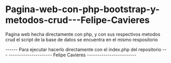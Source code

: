 # Pagina-web-con-php-bootstrap-y-metodos-crud---Felipe-Cavieres
Pagina web hecha directamente con php, y con sus respectivos metodos crud
el script de la base de datos se encuentra en el mismo respositorio 




------ Para ejecutar hacerlo directamente con el index.php del repositorio --- 
--------------------- Felipe Cavieres ------------------------ 
